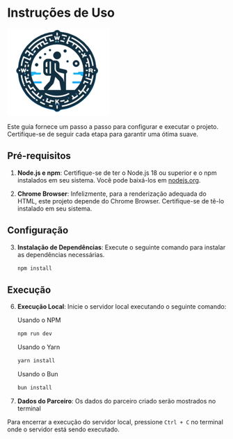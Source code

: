 # Instruções de Uso
![screenshot](walker_200.png)

Este guia fornece um passo a passo para configurar e executar o projeto. Certifique-se de seguir cada etapa para garantir uma ótima suave.

## Pré-requisitos

1. **Node.js e npm**: Certifique-se de ter o Node.js 18 ou superior e o npm instalados em seu sistema. Você pode baixá-los em [nodejs.org](https://nodejs.org/).

2. **Chrome Browser**: Infelizmente, para a renderização adequada do HTML, este projeto depende do Chrome Browser. Certifique-se de tê-lo instalado em seu sistema.

## Configuração

3. **Instalação de Dependências**: Execute o seguinte comando para instalar as dependências necessárias.

    ```bash
    npm install
    ```
## Execução

6. **Execução Local**: Inicie o servidor local executando o seguinte comando:

   Usando o NPM
    ```bash
    npm run dev
    ```
    
    Usando o Yarn
    ```bash
    yarn install
    ```
    
   Usando o Bun
    ```bash
    bun install
    ```
8. **Dados do Parceiro**: Os dados do parceiro criado serão mostrados no terminal

Para encerrar a execução do servidor local, pressione `Ctrl + C` no terminal onde o servidor está sendo executado.
